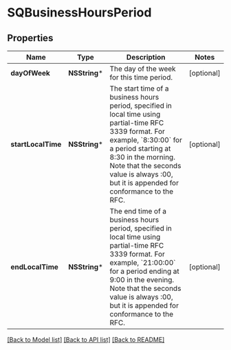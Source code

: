 # SQBusinessHoursPeriod

## Properties
Name | Type | Description | Notes
------------ | ------------- | ------------- | -------------
**dayOfWeek** | **NSString*** | The day of the week for this time period. | [optional] 
**startLocalTime** | **NSString*** | The start time of a business hours period, specified in local time using partial-time RFC 3339 format. For example, &#x60;8:30:00&#x60; for a period starting at 8:30 in the morning. Note that the seconds value is always :00, but it is appended for conformance to the RFC. | [optional] 
**endLocalTime** | **NSString*** | The end time of a business hours period, specified in local time using partial-time RFC 3339 format. For example, &#x60;21:00:00&#x60; for a period ending at 9:00 in the evening. Note that the seconds value is always :00, but it is appended for conformance to the RFC. | [optional] 

[[Back to Model list]](../README.md#documentation-for-models) [[Back to API list]](../README.md#documentation-for-api-endpoints) [[Back to README]](../README.md)


